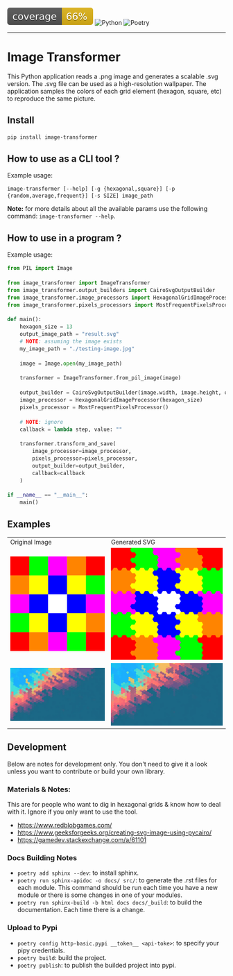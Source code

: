 ![Coverage](coverage.svg)
![Python](https://img.shields.io/badge/Python-3.12%2B-blue)
![Poetry](https://img.shields.io/badge/Poetry-1.1.0%2B-blue)

---

# Image Transformer

This Python application reads a .png image and generates a scalable .svg version. The .svg file can be used as a high-resolution wallpaper. The application samples the colors of each grid element (hexagon, square, etc) to reproduce the same picture.

## Install

```bash
pip install image-transformer
```

## How to use as a CLI tool ?

Example usage:

```
image-transformer [--help] [-g {hexagonal,square}] [-p {random,average,frequent}] [-s SIZE] image_path
```

**Note:** for more details about all the available params use the following command: `image-transformer --help`.

## How to use in a program ?

Example usage:

```py
from PIL import Image

from image_transformer import ImageTransformer
from image_transformer.output_builders import CairoSvgOutputBuilder
from image_transformer.image_processors import HexagonalGridImageProcessor
from image_transformer.pixels_processors import MostFrequentPixelsProcessor

def main():
    hexagon_size = 13
    output_image_path = "result.svg"
    # NOTE: assuming the image exists
    my_image_path = "./testing-image.jpg"

    image = Image.open(my_image_path)

    transformer = ImageTransformer.from_pil_image(image)

    output_builder = CairoSvgOutputBuilder(image.width, image.height, output_image_path)
    image_processor = HexagonalGridImageProcessor(hexagon_size)
    pixels_processor = MostFrequentPixelsProcessor()

    # NOTE: ignore
    callback = lambda step, value: ""

    transformer.transform_and_save(
        image_processor=image_processor,
        pixels_processor=pixels_processor,
        output_builder=output_builder,
        callback=callback
    )

if __name__ == "__main__":
    main()
```

## Examples

<table>
    <tr>
        <td>Original Image</td>
        <td>Generated SVG</td>
    </tr>
    <tr>
        <td>
            <img src="data/simple-image.png" alt="Original Image">
        </td>
        <td>
            <img src="data/simple-image.svg" alt="Generated SVG">
        </td>
    </tr>
    <tr>
        <td>
            <img src="data/testing-image.jpg" alt="Original Image">
        </td>
        <td>
            <img src="data/testing-image.svg" alt="Generated SVG">
        </td>
    </tr>
</table>

## Development

Below are notes for development only. You don't need to give it a look unless you want to contribute or build your own library.

### Materials & Notes:

This are for people who want to dig in hexagonal grids & know how to deal with it. Ignore if you only want to use the tool.

- https://www.redblobgames.com/
- https://www.geeksforgeeks.org/creating-svg-image-using-pycairo/
- https://gamedev.stackexchange.com/a/61101

### Docs Building Notes

- `poetry add sphinx --dev`: to install sphinx.
- `poetry run sphinx-apidoc -o docs/ src/`: to generate the .rst files for each module. This command should be run each time you have a new module or there is some changes in one of your modules.
- `poetry run sphinx-build -b html docs docs/_build`: to build the documentation. Each time there is a change.

### Upload to Pypi

- `poetry config http-basic.pypi __token__ <api-toke>`: to specify your pipy credentials.
- `poetry build`: build the project.
- `poetry publish`: to publish the builded project into pypi.
